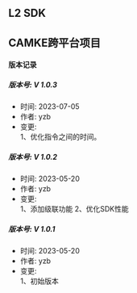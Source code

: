 ## L2 SDK
## CAMKE跨平台项目

#### 版本记录
##### 版本号: V 1.0.3
- 时间: 2023-07-05
- 作者: yzb
- 变更:     
    1、优化指令之间的时间。
    
##### 版本号: V 1.0.2
- 时间: 2023-05-20
- 作者: yzb
- 变更:     
    1、添加级联功能
    2、优化SDK性能	

##### 版本号: V 1.0.1
- 时间: 2023-05-20
- 作者: yzb
- 变更:     
    1、初始版本   
